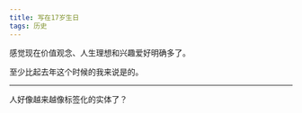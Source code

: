 ```yaml
---
title: 写在17岁生日
tags: 历史
---
```


感觉现在价值观念、人生理想和兴趣爱好明确多了。

<!--more-->

至少比起去年这个时候的我来说是的。

---

人好像越来越像标签化的实体了？